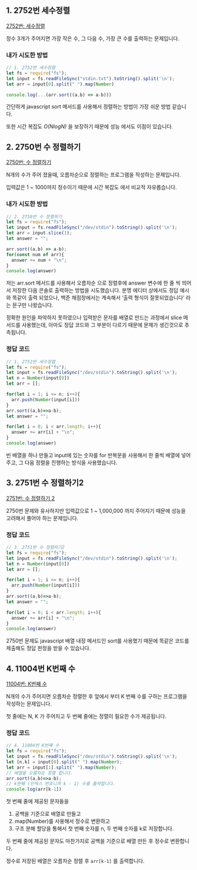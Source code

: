 ## 1. 2752번 세수정렬

[2752번: 세수정렬](https://www.acmicpc.net/problem/2752)

정수 3개가 주어지면 가장 작은 수, 그 다음 수, 가장 큰 수를 출력하는 문제입니다.

### 내가 시도한 방법

```jsx
// 1. 2752번 세수정렬
let fs = require("fs");
let input = fs.readFileSync("stdin.txt").toString().split('\n');
let arr = input[0].split(" ").map(Number)

console.log(...(arr.sort((a,b) => a-b)))
```

간단하게 javascript sort 메서드를 사용해서 정렬하는 방법이 가장 쉬운 방법 같습니다.

또한 시간 복잡도 *O(NlogN)* 을 보장하기 때문에 성능 에서도 이점이 있습니다.

## 2. 2750번 수 정렬하기

[2750번: 수 정렬하기](https://www.acmicpc.net/problem/2750)

N개의 수가 주어 졌을때, 오름차순으로 정렬하는 프로그램을 작성하는 문제입니다.

입력값은 1 ~ 1000까지 정수이기 때문에 시간 복잡도 에서 비교적 자유롭습니다.

### 내가 시도한 방법

```jsx
// 2. 2750번 수 정렬하기
let fs = require("fs");
let input = fs.readFileSync("/dev/stdin").toString().split('\n');
let arr = input.slice(1);
let answer = "";

arr.sort((a,b) => a-b);
for(const num of arr){
  answer += num + "\n";
}
console.log(answer)
```

저는 arr.sort 메서드를 사용해서 오름차순 으로 정렬후에 answer 변수에 한 줄 씩 띄어서 저장한 다음 콘솔로 출력하는 방법을 시도했습니다. 분명 에디터 상에서도 정답 예시와 똑같이 출력 되었으나, 백준 채점창에서는 계속해서 ‘출력 형식이 잘못되었습니다’ 라는 문구만 나왔습니다.

정확한 원인을 파악하지 못하였으나 입력받은 문자를 배열로 만드는 과정에서 slice 메서드를 사용했는데, 아마도 정답 코드와 그 부분이 다르기 때문에 문제가 생긴것으로 추측됩니다.

### 정답 코드

```jsx
// 1. 2752번 세수정렬
let fs = require("fs");
let input = fs.readFileSync("/dev/stdin").toString().split('\n');
let n = Number(input[0])
let arr = [];

for(let i = 1; i <= n; i++){
  arr.push(Number(input[i]))  
}
arr.sort((a,b)=>a-b);
let answer = "";

for(let i = 0; i < arr.length; i++){
  answer += arr[i] + "\n";
}
console.log(answer)
```

빈 배열을 하나 만들고 input에 있는 숫자를 for 반복문을 사용해서 한 줄씩 배열에 넣어주고, 그 다음 정렬을 진행하는 방식을 사용했습니다.

## 3. 2751번 수 정렬하기2

[2751번: 수 정렬하기 2](https://www.acmicpc.net/problem/2751)

2750번 문제와 유사하지만 입력값으로 1 ~ 1,000,000 까지 주어지기 때문에 성능을 고려해서 풀어야 하는 문제입니다.

### 정답 코드

```jsx
// 3. 2751번 수 정렬하기2
let fs = require("fs");
let input = fs.readFileSync("/dev/stdin").toString().split('\n');
let n = Number(input[0])
let arr = [];

for(let i = 1; i <= n; i++){
  arr.push(Number(input[i]))  
}
arr.sort((a,b)=>a-b);
let answer = "";

for(let i = 0; i < arr.length; i++){
  answer += arr[i] + "\n";
}
console.log(answer)
```

2750번 문제도 javascript 배열 내장 메서드인 sort를 사용했기 때문에 똑같은 코드를 제출해도 정답 판정을 받을 수 있습니다.

## 4. 11004번 K번째 수

[11004번: K번째 수](https://www.acmicpc.net/problem/11004)

N개의 수가 주어지면 오름차순 정렬한 후 앞에서 부터 K 번째 수를 구하는 프로그램을 작성하는 문제입니다.

첫 줄에는 N, K 가 주어지고 두 번째 줄에는 정렬이 필요한 수가 제공됩니다.

### 정답 코드

```jsx
// 4. 11004번 K번째 수
let fs = require("fs");
let input = fs.readFileSync("/dev/stdin").toString().split('\n');
let [n,k] = input[0].split(" ").map(Number);
let arr = input[1].split(" ").map(Number);
// 배열을 오름차순 정렬 합니다.
arr.sort((a,b)=>a-b);
// k번째 (인덱스 번호니까 k - 1) 수를 출력합니다.
console.log(arr[k-1])
```

첫 번째 줄에 제공된 문자들을

1. 공백을 기준으로 배열로 만들고
2. map(Number)를 사용해서 정수로 변환하고
3. 구조 분해 할당을 통해서 첫 번째 숫자를 n, 두 번째 숫자를 k로 저장합니다.

두 번째 줄에 제공된 문자도 마찬가지로 공백을 기준으로 배열 만든 후 정수로 변환합니다.

정수로 저장된 배열은 오름차순 정렬 후 `arr[k-1]` 를 출력합니다.